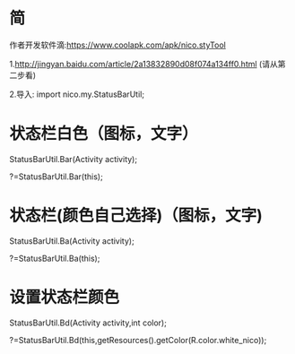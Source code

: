 # 简 

作者开发软件滴:https://www.coolapk.com/apk/nico.styTool


1.http://jingyan.baidu.com/article/2a13832890d08f074a134ff0.html   (请从第二步看)

2.导入:  import nico.my.StatusBarUtil;


# 状态栏白色（图标，文字）


StatusBarUtil.Bar(Activity activity);


?=StatusBarUtil.Bar(this);


# 状态栏(颜色自己选择)（图标，文字)


StatusBarUtil.Ba(Activity activity);


?=StatusBarUtil.Ba(this);


# 设置状态栏颜色


StatusBarUtil.Bd(Activity activity,int color);


?=StatusBarUtil.Bd(this,getResources().getColor(R.color.white_nico));

